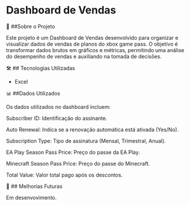 # Dashboard de Vendas

📌 ##Sobre o Projeto

Este projeto é um Dashboard de Vendas desenvolvido para organizar e visualizar dados de vendas de planos do xbox game pass. O objetivo é transformar dados brutos em gráficos e métricas, permitindo uma análise do desempenho de vendas e auxiliando na tomada de decisões.

🛠️ ## Tecnologias Utilizadas

- Excel

📊 ##Dados Utilizados

Os dados utilizados no dashboard incluem:

Subscriber ID: Identificação do assinante.

Auto Renewal: Indica se a renovação automática está ativada (Yes/No).

Subscription Type: Tipo de assinatura (Mensal, Trimestral, Anual).

EA Play Season Pass Price: Preço do passe da EA Play.

Minecraft Season Pass Price: Preço do passe do Minecraft.

Total Value: Valor total pago após os descontos.

📌 ## Melhorias Futuras

Em desenvovimento.
 
